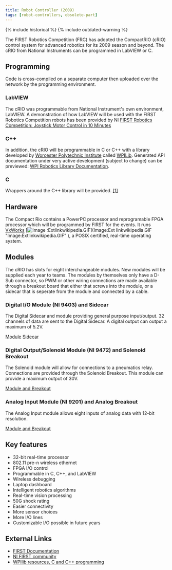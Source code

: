 ```yaml
---
title: Robot Controller (2009)
tags: [robot-controllers, obsolete-part]
---
```


{% include historical %}
{% include outdated-warning %}

The FIRST Robotics Competition (FRC) has adopted the CompactRIO (cRIO) control
system for advanced robotics for its 2009 season and beyond. The cRIO from
National Instruments can be programmed in LabVIEW or C.


##  Programming

Code is cross-compiled on a separate computer then uploaded over the network
by the programming environment.


###  LabVIEW

The cRIO was programmable from National Instrument's own environment,
LabVIEW. A demonstration of how LabVIEW will be used with the FIRST Robotics
Competition robots has been provided by NI [FIRST Robotics Competition:
Joystick Motor Control in 10
Minutes](http://zone.ni.com/devzone/cda/tut/p/id/7977
"http://zone.ni.com/devzone/cda/tut/p/id/7977" )

###  C++

In addition, the cRIO will be programmable in C or C++ with a library
developed by [Worcester Polytechnic Institute](http://first.wpi.edu/
"http://first.wpi.edu/" ) called [WPILib](wpilib). Generated API documentation under
very active development (subject to change) can be previewed: [WPI Robotics
Library
Documentation](http://users.wpi.edu/~bamiller/WPIRoboticsLibrary/index.html
"http://users.wpi.edu/~bamiller/WPIRoboticsLibrary/index.html" ).


###  C

Wrappers around the C++ library will be provided.
[[1]](http://forums.usfirst.org/showpost.php?p=18063&postcount=1
"http://forums.usfirst.org/showpost.php?p=18063&postcount=1" )


##  Hardware

The Compact Rio contains a PowerPC processor and reprogramable FPGA processor
which will be programmed by FIRST for the events. It runs
[VxWorks](http://www.wikipedia.org/wiki/VxWorks "wikipedia:VxWorks" ) [![Image
:Extlinkwikipedia.GIF](/media/c/cb/Extlinkwikipedia.GIF)](Image:Ext
linkwikipedia.GIF "Image:Extlinkwikipedia.GIF" ), a POSIX certified, real-time
operating system.


##  Modules

The cRIO has slots for eight interchangeable modules. New modules will be
supplied each year to teams. The modules by themselves only have a D-Sub
connector, so PWM or other wiring connections are made available through a
breakout board that either that screws into the module, or a sidecar that is
seperate from the module and connected by a cable.


###  Digital I/O Module (NI 9403) and Sidecar

The Digital Sidecar and module providing general purpose input/output. 32
channels of data are sent to the Digital Sidecar. A digital output can output
a maximum of 5.2V.

[Module](http://first.wpi.edu/FRC/digital.html
"http://first.wpi.edu/FRC/digital.html" )
[Sidecar](http://first.wpi.edu/FRC/digitalsidecar.html
"http://first.wpi.edu/FRC/digitalsidecar.html" )

###  Digital Output/Solenoid Module (NI 9472) and Solenoid Breakout

The Solenoid module will allow for connections to a pneumatics relay.
Connections are provided through the Solenoid Breakout. This module can
provide a maximum output of 30V.

[Module and Breakout](http://first.wpi.edu/FRC/solenoid.html
"http://first.wpi.edu/FRC/solenoid.html" )

###  Analog Input Module (NI 9201) and Analog Breakout

The Analog Input module allows eight inputs of analog data with 12-bit
resolution.

[Module and Breakout](http://first.wpi.edu/FRC/analog.html
"http://first.wpi.edu/FRC/analog.html" )


## Key features

  * 32-bit real-time processor 
  * 802.11 pre-n wireless ethernet 
  * FPGA I/O control 
  * Programmable in C, C++, and LabVIEW 
  * Wireless debugging 
  * Laptop dashboard 
  * Intelligent robotics algorithms 
  * Real-time vision processing 
  * 50G shock rating 
  * Easier connectivity 
  * More sensor choices 
  * More I/O lines 
  * Customizable I/O possible in future years 

## External Links

  * [FIRST Documentation](http://www.usfirst.org/community/frc/content.aspx?id=10934 "http://www.usfirst.org/community/frc/content.aspx?id=10934" )
  * [NI FIRST community](http://decibel.ni.com/content/community/first "http://decibel.ni.com/content/community/first" )
  * [WPIlib resources, C and C++ programming](http://first.wpi.edu/FRC/ "http://first.wpi.edu/FRC/" )

  
